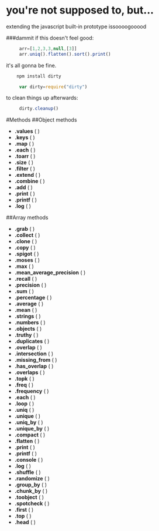 you're not supposed to, but...
==========================

extending the javascript built-in prototype issoooogooood 

###dammit if this doesn't feel good:
```javascript
     arr=[1,2,3,3,null,[3]]
     arr.uniq().flatten().sort().print()
```

it's all gonna be fine.

```javascript
    npm install dirty
```

```javascript
     var dirty=require("dirty")
```

to clean things up afterwards:
```javascript
     dirty.cleanup()
```

#Methods
##Object methods
* __.values__ ( ) 
* __.keys__ ( ) 
* __.map__ ( ) 
* __.each__ ( ) 
* __.toarr__ ( ) 
* __.size__ ( ) 
* __.filter__ ( ) 
* __.extend__ ( ) 
* __.combine__ ( ) 
* __.add__ ( ) 
* __.print__ ( ) 
* __.printf__ ( ) 
* __.log__ ( ) 

##Array methods
* __.grab__ ( )
* __.collect__ ( )
* __.clone__ ( )
* __.copy__ ( )
* __.spigot__ ( )
* __.moses__ ( )
* __.max__ ( )
* __.mean_average_precision__ ( )
* __.recall__ ( )
* __.precision__ ( )
* __.sum__ ( )
* __.percentage__ ( )
* __.average__ ( )
* __.mean__ ( )
* __.strings__ ( )
* __.numbers__ ( )
* __.objects__ ( )
* __.truthy__ ( )
* __.duplicates__ ( )
* __.overlap__ ( )
* __.intersection__ ( )
* __.missing_from__ ( )
* __.has_overlap__ ( )
* __.overlaps__ ( )
* __.topk__ ( )
* __.freq__ ( )
* __.frequency__ ( )
* __.each__ ( )
* __.loop__ ( )
* __.uniq__ ( )
* __.unique__ ( )
* __.uniq_by__ ( )
* __.unique_by__ ( )
* __.compact__ ( )
* __.flatten__ ( )
* __.print__ ( )
* __.printf__ ( )
* __.console__ ( )
* __.log__ ( )
* __.shuffle__ ( )
* __.randomize__ ( )
* __.group_by__ ( )
* __.chunk_by__ ( )
* __.toobject__ ( )
* __.spotcheck__ ( )
* __.first__ ( )
* __.top__ ( )
* __.head__ ( )
